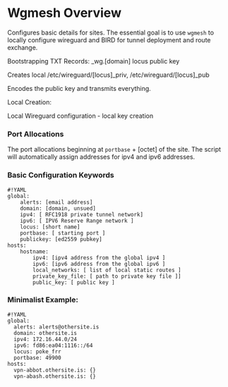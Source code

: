 # Wgmesh Overview

Configures basic details for sites.  The essential goal is to use `wgmesh` to locally configure wireguard and BIRD for tunnel deployment and route exchange.

Bootstrapping
  TXT Records:
    _wg.[domain]
    locus
    public key

Creates local /etc/wireguard/[locus]_priv,  /etc/wireguard/[locus]_pub

Encodes the public key and transmits everything.


Local Creation:

  Local Wireguard configuration
    - local key creation

### Port Allocations

The port allocations beginning at `portbase` + [octet] of the site.  The script will automatically assign addresses for ipv4 and ipv6 addresses.

### Basic Configuration Keywords

    #!YAML
    global:
        alerts: [email address]
        domain: [domain, unsued]
        ipv4: [ RFC1918 private tunnel network]
        ipv6: [ IPV6 Reserve Range network ]
        locus: [short name]
        portbase: [ starting port ]
        publickey: [ed2559 pubkey]
    hosts:
        hostname:
            ipv4: [ipv4 address from the global ipv4 ]
            ipv6: [ipv6 address from the global ipv6 ]
            local_networks: [ list of local static routes ]
            private_key_file: [ path to private key file ]]
            public_key: [ public key ]

###  Minimalist Example:

    #!YAML
    global:
      alerts: alerts@othersite.is
      domain: othersite.is
      ipv4: 172.16.44.0/24
      ipv6: fd86:ea04:1116::/64
      locus: poke_frr
      portbase: 49900
    hosts:
      vpn-abbot.othersite.is: {}
      vpn-abash.othersite.is: {}


